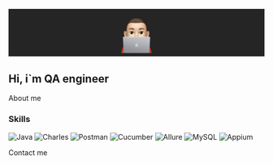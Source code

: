 [![Header](https://github.com/SamGruzdev/samgruzdev/blob/main/assets/Header.png)](http://samgruzdev.ru/)

## Hi, i`m QA engineer

About me

### Skills
![Java](https://img.shields.io/badge/-Java-252525?style=for-the-badge&logo=Java&logoColor=F05033)
![Charles](https://img.shields.io/badge/-Java-252525?style=for-the-badge&logo=Charles&logoColor=F05033)
![Postman](https://img.shields.io/badge/-Java-252525?style=for-the-badge&logo=Postman&logoColor=F05033)
![Cucumber](https://img.shields.io/badge/-Java-252525?style=for-the-badge&logo=Cucumber&logoColor=F05033)
![Allure](https://img.shields.io/badge/-Java-252525?style=for-the-badge&logo=Allure&logoColor=F05033)
![MySQL](https://img.shields.io/badge/-Java-252525?style=for-the-badge&logo=MySQL&logoColor=F05033)
![Appium](https://img.shields.io/badge/-Java-252525?style=for-the-badge&logo=Appium&logoColor=F05033)

Contact me
